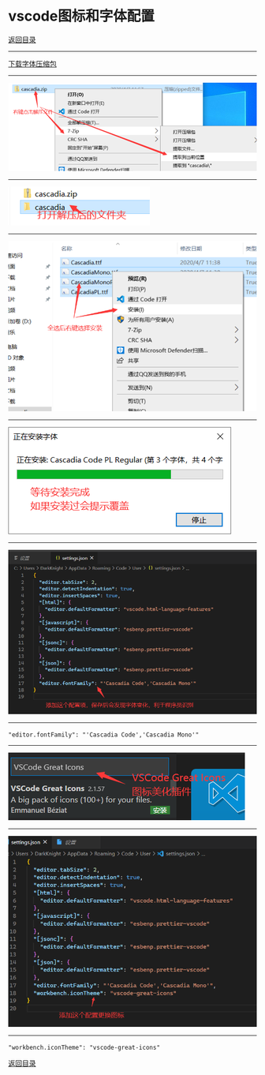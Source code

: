 # vscode图标和字体配置

[返回目录](/web/README.md)

---
[下载字体压缩包](/download/cascadia.zip)

---
![step0001](/images/vscode/vscode-config01-012.png)

---
![step0001](/images/vscode/vscode-config01-013.png)

---
![step0001](/images/vscode/vscode-config01-014.png)

---
![step0001](/images/vscode/vscode-config01-015.png)

---
![step0001](/images/vscode/vscode-config01-016.png)

---
`"editor.fontFamily": "'Cascadia Code','Cascadia Mono'"`

---
![step0001](/images/vscode/vscode-config01-017.png)

---
![step0001](/images/vscode/vscode-config01-018.png)

---
`"workbench.iconTheme": "vscode-great-icons"`

[返回目录](/web/README.md)
